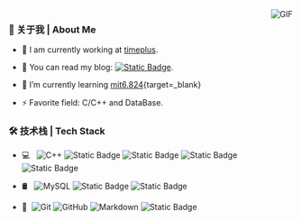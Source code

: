 


<img align="right" alt="GIF" src="https://github-readme-stats.vercel.app/api?username=idle-lab&count_private=true&theme=swift&hide=prs&show_icons=true" />

### 👋 关于我 | About Me

- 🔭 I am currently working at [timeplus](https://www.timeplus.com/).

- 💬 You can read my blog: [![Static Badge](https://img.shields.io/badge/Made%20By%20CYB-black?logo=github)](https://idle-lab.github.io/ ).

- 🌱 I’m currently learning [mit6.824](https://pdos.csail.mit.edu/6.824/){target=_blank}

- ⚡ Favorite field: C/C++ and DataBase.

### 🛠 技术栈 | Tech Stack

- 💻 &#160; ![C++](https://img.shields.io/badge/C%2B%2B-333333?logo=cplusplus&logoColor=%2300599C)
![Static Badge](https://img.shields.io/badge/Linux-333333?logo=Linux&logoColor=%23FCC624)
![Static Badge](https://img.shields.io/badge/Python-333333?logo=python&logoColor=%233776AB)
![Static Badge](https://img.shields.io/badge/Command-333333?logo=gnubash&logoColor=%230A0D14)
![Static Badge](https://img.shields.io/badge/GO-333333?logo=go&logoColor=%2300ADD8)


- 🛢 &#160; ![MySQL](https://img.shields.io/badge/-MySQL-333333?style=flat&logo=mysql)
![Static Badge](https://img.shields.io/badge/Bustub-333333?logo=baserow&logoColor=%23CA2133)
![Static Badge](https://img.shields.io/badge/clickhouse-333333?logo=clickhouse&logoColor=%23FFCC01)


- 🔧 &#160;![Git](https://img.shields.io/badge/-Git-333333?style=flat&logo=git)
![GitHub](https://img.shields.io/badge/-GitHub-333333?style=flat&logo=github)
![Markdown](https://img.shields.io/badge/-Markdown-333333?style=flat&logo=markdown)
![Static Badge](https://img.shields.io/badge/docker-333333?logo=docker&logoColor=%232496ED)


<!--
- 👯 I’m looking to collaborate on ...
- 🤔 I’m looking for help with ...
- 😄 Pronouns: ...
-->
